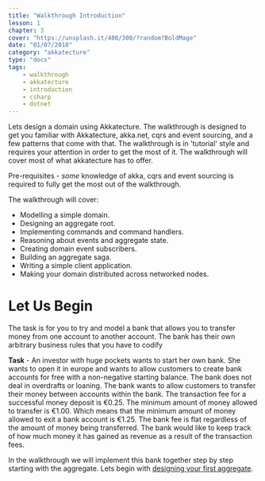 ```yaml
---
title: "Walkthrough Introduction"
lesson: 1
chapter: 3
cover: "https://unsplash.it/400/300/?random?BoldMage"
date: "01/07/2018"
category: "akkatecture"
type: "docs"
tags:
    - walkthrough
    - akkatecture
    - introduction
    - csharp
    - dotnet
---
```

Lets design a domain using Akkatecture. The walkthrough is designed to get you familiar with Akkatecture, akka.net, cqrs and event sourcing, and a few patterns that come with that. The walkthrough is in 'tutorial' style and requires your attention in order to get the most of it. The walkthrough will cover most of what akkatecture has to offer. 

Pre-requisites - *some* knowledge of akka, cqrs and event sourcing is required to fully get the most out of the walkthrough.

The walkthrough will cover:

- Modelling a simple domain.
- Designing an aggregate root.
- Implementing commands and command handlers.
- Reasoning about events and aggregate state.
- Creating domain event subscribers.
- Building an aggregate saga.
- Writing a simple client application.
- Making your domain distributed across networked nodes.


# Let Us Begin
The task is for you to try and model a bank that allows you to transfer money from one account to another account. The bank has their own arbitrary business rules that you have to codify

**Task** - An investor with huge pockets wants to start her own bank. She wants to open it in europe and wants to allow customers to create bank accounts for free with a non-negative starting balance. The bank does not deal in overdrafts or loaning. The bank wants to allow customers to transfer their money between accounts within the bank. The transaction fee for a successful money deposit is €0.25. The minimum amount of money allowed to transfer is €1.00. Which means that the minimum amount of money allowed to exit a bank account is €1.25. The bank fee is flat regardless of the amount of money being transferred. The bank would like to keep track of how much money it has gained as revenue as a result of the transaction fees.

In the walkthrough we will implement this bank together step by step starting with the aggregate. Lets begin with [designing your first aggregate](/docs/your-first-aggregate).
